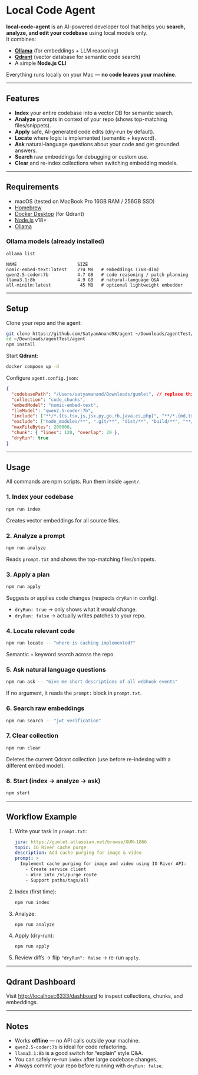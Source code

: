 # Local Code Agent

**local-code-agent** is an AI-powered developer tool that helps you **search, analyze, and edit your codebase** using local models only.  
It combines:  
- **[Ollama](https://ollama.com/)** (for embeddings + LLM reasoning)  
- **[Qdrant](https://qdrant.tech/)** (vector database for semantic code search)  
- A simple **Node.js CLI**  

Everything runs locally on your Mac — **no code leaves your machine**.

---

## Features

- **Index** your entire codebase into a vector DB for semantic search.  
- **Analyze** prompts in context of your repo (shows top-matching files/snippets).  
- **Apply** safe, AI-generated code edits (dry-run by default).  
- **Locate** where logic is implemented (semantic + keyword).  
- **Ask** natural-language questions about your code and get grounded answers.  
- **Search** raw embeddings for debugging or custom use.  
- **Clear** and re-index collections when switching embedding models.  

---

## Requirements

- macOS (tested on MacBook Pro 16GB RAM / 256GB SSD)  
- [Homebrew](https://brew.sh/)  
- [Docker Desktop](https://www.docker.com/products/docker-desktop) (for Qdrant)  
- [Node.js](https://nodejs.org/) v18+  
- [Ollama](https://ollama.com/)  

### Ollama models (already installed)

```bash
ollama list
```
```
NAME                       SIZE
nomic-embed-text:latest    274 MB   # embeddings (768-dim)
qwen2.5-coder:7b           4.7 GB   # code reasoning / patch planning
llama3.1:8b                4.9 GB   # natural-language Q&A
all-minilm:latest           45 MB   # optional lightweight embedder
```

---

## Setup

Clone your repo and the agent:

```bash
git clone https://github.com/SatyamAnand98/agent ~/Downloads/agentTest/agent
cd ~/Downloads/agentTest/agent
npm install
```

Start **Qdrant**:

```bash
docker compose up -d
```

Configure `agent.config.json`:

```json
{
  "codebasePath": "/Users/satyamanand/Downloads/gumlet", // replace this path with your code base
  "collection": "code_chunks",
  "embedModel": "nomic-embed-text",
  "llmModel": "qwen2.5-coder:7b",
  "include": ["**/*.{ts,tsx,js,jsx,py,go,rb,java,cs,php}", "**/*.{md,txt,json,yml,yaml}"],
  "exclude": ["node_modules/**", ".git/**", "dist/**", "build/**", "**/*.min.*", "**/*.lock"],
  "maxFileBytes": 200000,
  "chunk": { "lines": 120, "overlap": 20 },
  "dryRun": true
}
```

---

## Usage

All commands are npm scripts. Run them inside `agent/`.

### 1. Index your codebase
```bash
npm run index
```
Creates vector embeddings for all source files.

### 2. Analyze a prompt
```bash
npm run analyze
```
Reads `prompt.txt` and shows the top-matching files/snippets.

### 3. Apply a plan
```bash
npm run apply
```
Suggests or applies code changes (respects `dryRun` in config).  
- `dryRun: true` → only shows what it *would* change.  
- `dryRun: false` → actually writes patches to your repo.  

### 4. Locate relevant code
```bash
npm run locate -- "where is caching implemented?"
```
Semantic + keyword search across the repo.

### 5. Ask natural language questions
```bash
npm run ask -- "Give me short descriptions of all webhook events"
```
If no argument, it reads the `prompt:` block in `prompt.txt`.

### 6. Search raw embeddings
```bash
npm run search -- "jwt verification"
```

### 7. Clear collection
```bash
npm run clear
```
Deletes the current Qdrant collection (use before re-indexing with a different embed model).

### 8. Start (index → analyze → ask)
```bash
npm start
```

---

## Workflow Example

1. Write your task in `prompt.txt`:
   ```yaml
   jira: https://gumlet.atlassian.net/browse/GUM-1866
   topic: IO River cache purge
   description: Add cache purging for image & video
   prompt: >
     Implement cache purging for image and video using IO River API:
       - Create service client
       - Wire into /v1/purge route
       - Support paths/tags/all
   ```

2. Index (first time):
   ```bash
   npm run index
   ```

3. Analyze:
   ```bash
   npm run analyze
   ```

4. Apply (dry-run):
   ```bash
   npm run apply
   ```

5. Review diffs → flip `"dryRun": false` → re-run `apply`.

---

## Qdrant Dashboard

Visit [http://localhost:6333/dashboard](http://localhost:6333/dashboard) to inspect collections, chunks, and embeddings.

---

## Notes

- Works **offline** — no API calls outside your machine.  
- `qwen2.5-coder:7b` is ideal for code refactoring.  
- `llama3.1:8b` is a good switch for “explain” style Q&A.  
- You can safely re-run `index` after large codebase changes.  
- Always commit your repo before running with `dryRun: false`.
